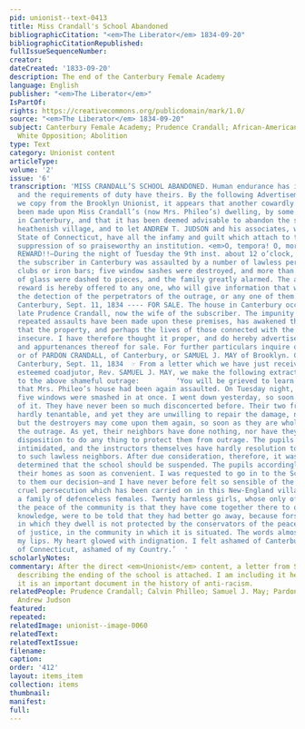 ```yaml
---
pid: unionist--text-0413
title: Miss Crandall's School Abandoned
bibliographicCitation: "<em>The Liberator</em> 1834-09-20"
bibliographicCitationRepublished: 
fullIssueSequenceNumber: 
creator: 
dateCreated: '1833-09-20'
description: The end of the Canterbury Female Academy
language: English
publisher: "<em>The Liberator</em>"
IsPartOf: 
rights: https://creativecommons.org/publicdomain/mark/1.0/
source: "<em>The Liberator</em> 1834-09-20"
subject: Canterbury Female Academy; Prudence Crandall; African-American Students;
  White Opposition; Abolition
type: Text
category: Unionist content
articleType: 
volume: '2'
issue: '6'
transcription: 'MISS CRANDALL’S SCHOOL ABANDONED. Human endurance has its bounds,
  and the requirements of duty have theirs. By the following Advertisements, which
  we copy from the Brooklyn Unionist, it appears that another cowardly attack has
  been made upon Miss Crandall’s (now Mrs. Phileo’s) dwelling, by some midnight ruffians
  in Canterbury, and that it has been deemed advisable to abandon the school in that
  heathenish village, and to let ANDREW T. JUDSON and his associates, with the whole
  State of Connecticut, have all the infamy and guilt which attach to the violent
  suppression of so praiseworthy an institution. <em>O, tempora! O, mores!</em> $50
  REWARD!!—During the night of Tuesday the 9th inst. about 12 o’clock, the house of
  the subscriber in Canterbury was assaulted by a number of lawless persons with heavy
  clubs or iron bars; five window sashes were destroyed, and more than ninety panes
  of glass were dashed to pieces, and the family greatly alarmed. The above named
  reward is hereby offered to any one, who will give information that will lead to
  the detection of the perpetrators of the outrage, or any one of them. CALVIN PHILLEO.
  Canterbury, Sept. 11, 1834 ---- FOR SALE. The house in Canterbury occupied by the
  late Prudence Crandall, now the wife of the subscriber. The impunity with which
  repeated assaults have been made upon these premises, has awakened the apprehension
  that the property, and perhaps the lives of those connected with the school, are
  insecure. I have therefore thought it proper, and do hereby advertise the house
  and appurtenances thereof for sale. For further particulars inquire of the subscriber,
  or of PARDON CRANDALL, of Canterbury, or SAMUEL J. MAY of Brooklyn. CALVIN PHILEO.
  Canterbury, Sept. 11, 1834  ☞ From a letter which we have just received from our
  esteemed coadjutor, Rev. SAMUEL J. MAY, we make the following extract, relating
  to the above shameful outrage:         ‘You will be grieved to learn from the advertisements,
  that Mrs. Phileo’s house had been again assaulted. On Tuesday night, 12 o’clock,
  five windows were smashed in at once. I went down yesterday, so soon as I heard
  of it. They have never been so much disconcerted before. Their two front rooms are
  hardly tenantable, and yet they are unwilling to repair the damage, not knowing
  but the destroyers may come upon them again, so soon as they are whole, and repeat
  the outrage. As yet, their neighbors have done nothing, nor have they shown any
  disposition to do any thing to protect them from outrage. The pupils are very much
  intimidated, and the instructors themselves have hardly resolution to go on in opposition
  to such lawless neighbors. After due consideration, therefore, it was yesterday
  determined that the school should be suspended. The pupils accordingly will go to
  their homes as soon as convenient. I was requested to go in to the School, and announce
  to them our decision—and I have never before felt so sensible of the uncalled for,
  cruel persecution which has been carried on in this New-England village against
  a family of defenceless females. Twenty harmless girls, whose only offence against
  the peace of the community is that they have come together there to obtain useful
  knowledge, were to be told that they had better go away, because forsooth the house
  in which they dwell is not protected by the conservators of the peace, the officers
  of justice, in the community in which it is situated. The words almost blistered
  my lips. My heart glowed with indignation. I felt ashamed of Canterbury, ashamed
  of Connecticut, ashamed of my Country.’  '
scholarlyNotes: 
commentary: After the direct <em>Unionist</em> content, a letter from Samuel J. May
  describing the ending of the school is attached. I am including it here because
  it is an important document in the history of anti-racism.
relatedPeople: Prudence Crandall; Calvin Philleo; Samuel J. May; Pardon Crandall;
  Andrew Judson
featured: 
repeated: 
relatedImage: unionist--image-0060
relatedText: 
relatedTextIssue: 
filename: 
caption: 
order: '412'
layout: items_item
collection: items
thumbnail: 
manifest: 
full: 
---
```

